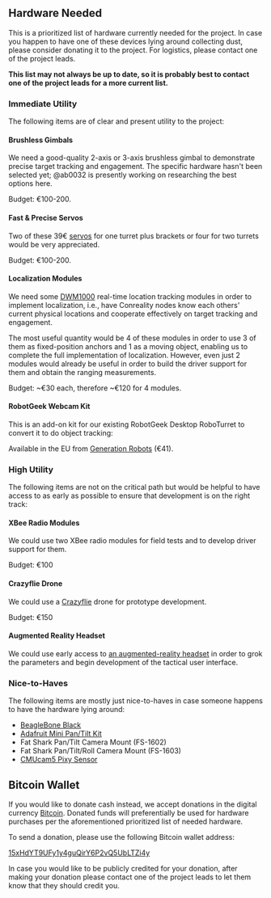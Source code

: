 Hardware Needed
---------------

This is a prioritized list of hardware currently needed for the project.
In case you happen to have one of these devices lying around collecting
dust, please consider donating it to the project. For logistics, please
contact one of the project leads.

**This list may not always be up to date, so it is probably best to contact
one of the project leads for a more current list.**

### Immediate Utility

The following items are of clear and present utility to the project:

#### Brushless Gimbals

We need a good-quality 2-axis or 3-axis brushless gimbal to demonstrate
precise target tracking and engagement. The specific hardware hasn't been
selected yet; @ab0032 is presently working on researching the best options
here.

Budget: €100-200.

#### Fast & Precise Servos

Two of these 39€ [servos](http://www.hobbyking.com/hobbyking/store/__77639__Turnigy_8482_TGY_DS525MG_Coreless_HV_DS_Tail_Servo_w_Alloy_Case_760us_7_5kg_0_0_EU_Warehouse_.html) for one turret plus brackets or four for two turrets would be very appreciated.

Budget: €100-200.

#### Localization Modules

We need some [DWM1000](http://www.decawave.com/products/dwm1000-module)
real-time location tracking modules in order to implement localization,
i.e., have Conreality nodes know each others' current physical locations and
cooperate effectively on target tracking and engagement.

The most useful quantity would be 4 of these modules in order to use 3 of
them as fixed-position anchors and 1 as a moving object, enabling us to
complete the full implementation of localization. However, even just 2
modules would already be useful in order to build the driver support for
them and obtain the ranging measurements.

Budget: ~€30 each, therefore ~€120 for 4 modules.

#### RobotGeek Webcam Kit

This is an add-on kit for our existing RobotGeek Desktop RoboTurret to
convert it to do object tracking:

Available in the EU from
[Generation Robots](http://www.generationrobots.com/en/402260-robotgeek-webcam-with-mounts.html)
(€41).

### High Utility

The following items are not on the critical path but would be helpful to
have access to as early as possible to ensure that development is on the
right track:

#### XBee Radio Modules

We could use two XBee radio modules for field tests and to develop driver
support for them.

Budget: €100

#### Crazyflie Drone

We could use a [Crazyflie](https://www.bitcraze.io/crazyflie-2/) drone
for prototype development.

Budget: €150

#### Augmented Reality Headset

We could use early access to [an augmented-reality headset](AR-Headsets) in
order to grok the parameters and begin development of the tactical user
interface.

### Nice-to-Haves

The following items are mostly just nice-to-haves in case someone happens to
have the hardware lying around:

* [BeagleBone Black](http://beagleboard.org/black)
* [Adafruit Mini Pan/Tilt Kit](https://www.adafruit.com/products/1967)
* Fat Shark Pan/Tilt Camera Mount (FS-1602)
* Fat Shark Pan/Tilt/Roll Camera Mount (FS-1603)
* [CMUcam5 Pixy Sensor](http://www.cmucam.org/projects/cmucam5/wiki)

Bitcoin Wallet
--------------

If you would like to donate cash instead, we accept donations in the digital
currency [Bitcoin](http://bitcoin.org).
Donated funds will preferentially be used for hardware purchases per the
aforementioned prioritized list of needed hardware.

To send a donation, please use the following Bitcoin wallet address:

[15xHdYT9UFy1y4guQirY6P2vQ5UbLTZi4y](https://blockchain.info/address/15xHdYT9UFy1y4guQirY6P2vQ5UbLTZi4y)

In case you would like to be publicly credited for your donation, after
making your donation please contact one of the project leads to let them
know that they should credit you.
